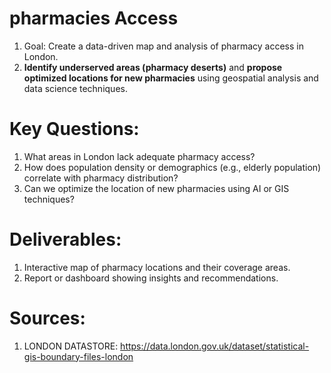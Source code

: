 # pharmacies Access
1) Goal: Create a data-driven map and analysis of pharmacy access in London.
2) **Identify underserved areas (pharmacy deserts)** and **propose optimized locations for new pharmacies** using geospatial analysis and data science techniques.

# Key Questions:
1) What areas in London lack adequate pharmacy access?
2) How does population density or demographics (e.g., elderly population) correlate with pharmacy distribution?
3) Can we optimize the location of new pharmacies using AI or GIS techniques?

# Deliverables:
1) Interactive map of pharmacy locations and their coverage areas.
2) Report or dashboard showing insights and recommendations.

# Sources:
1) LONDON DATASTORE: https://data.london.gov.uk/dataset/statistical-gis-boundary-files-london 
